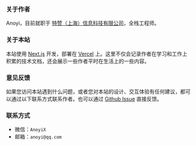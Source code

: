 ### 关于作者

Anoyi，目前就职于 [特赞（上海）信息科技有限公司](https://tezign.com)，全栈工程师。

### 关于本站

本站使用 [Next.js](https://nextjs.org/) 开发，部署在 [Vercel](https://vercel.com/) 上。这里不仅会记录作者在学习和工作上积累的技术文档，还会展示一些作者平时在生活上的一些内容。

### 意见反馈

如果您访问本站遇到什么问题，或者您对本站的设计、交互体验有任何建议，都可以通过以下联系方式联系作者。也可以通过 [Github Issue](https://github.com/AnoyiX/anoyi/issues) 直接反馈。

### 联系方式
- 微信：`AnoyiX`
- 邮箱：`anoyi@qq.com`
